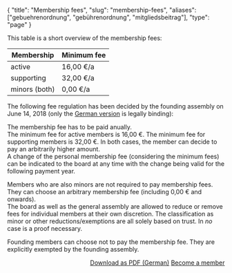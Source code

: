 {
    "title": "Membership fees",
    "slug": "membership-fees",
    "aliases": ["gebuehrenordnung", "gebührenordnung", "mitgliedsbeitrag"],
    "type": "page"
}

This table is a short overview of the membership fees:

Membership    | Minimum fee
--------------|------------
active        | 16,00 €/a
supporting    | 32,00 €/a
minors (both) | 0,00 €/a

The following fee regulation has been decided by the founding assembly on June 14, 2018 (only the [German version](https://www.datenanfragen.de/verein/gebuehrenordnung) is legally binding):

The membership fee has to be paid anually.  
The minimum fee for active members is 16,00 €. The minimum fee for supporting members is 32,00 €. In both cases, the member can decide to pay an arbitrarily higher amount.  
A change of the personal membership fee (considering the minimum fees) can be indicated to the board at any time with the change being valid for the following payment year.

Members who are also minors are not required to pay membership fees. They can choose an arbitrary membership fee (including 0,00 € and onwards).  
The board as well as the general assembly are allowed to reduce or remove fees for individual members at their own discretion.
The classification as minor or other reductions/exemptions are all solely based on trust. In *no* case is a proof necessary.

Founding members can choose not to pay the membership fee. They are explicitly exempted by the founding assembly.

<div style="float: right;">
    <!-- TODO: Maybe a button with an icon here? -->
    <a href="https://static.dacdn.de/docs/gebuehrenordnung.pdf" class="button button-secondary icon icon-download">Download as PDF (German)</a>
    <a href="/verein/become-a-member" class="button button-primary">Become a member</a>
</div>
<div class="clearfix"></div>
